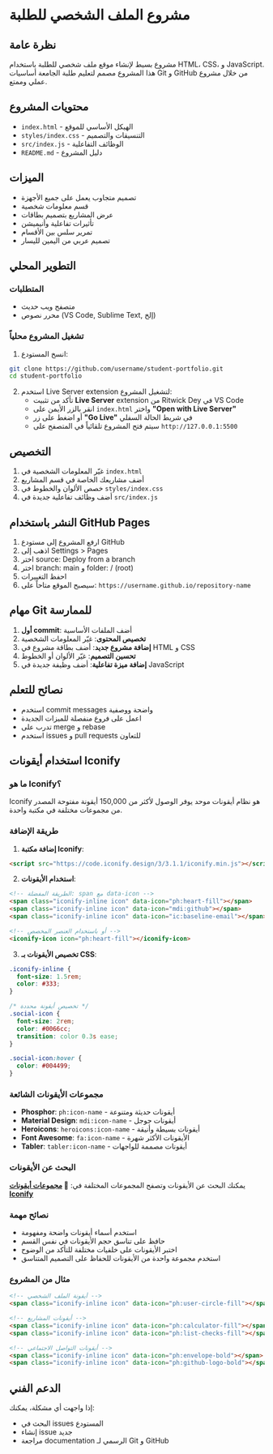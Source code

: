 # مشروع الملف الشخصي للطلبة

## نظرة عامة
مشروع بسيط لإنشاء موقع ملف شخصي للطلبة باستخدام HTML، CSS، و JavaScript. هذا المشروع مصمم لتعليم طلبة الجامعة أساسيات Git و GitHub من خلال مشروع عملي وممتع.

## محتويات المشروع
- `index.html` - الهيكل الأساسي للموقع
- `styles/index.css` - التنسيقات والتصميم
- `src/index.js` - الوظائف التفاعلية
- `README.md` - دليل المشروع

## الميزات
- تصميم متجاوب يعمل على جميع الأجهزة
- قسم معلومات شخصية
- عرض المشاريع بتصميم بطاقات
- تأثيرات تفاعلية وأنيميشن
- تمرير سلس بين الأقسام
- تصميم عربي من اليمين لليسار

## التطوير المحلي

### المتطلبات
- متصفح ويب حديث
- محرر نصوص (VS Code, Sublime Text, إلخ)

### تشغيل المشروع محلياً
1. انسخ المستودع:
```bash
git clone https://github.com/username/student-portfolio.git
cd student-portfolio
```

2. استخدم Live Server extension لتشغيل المشروع:
   - تأكد من تثبيت **Live Server** extension من Ritwick Dey في VS Code
   - انقر بالزر الأيمن على `index.html` واختر **"Open with Live Server"**
   - أو اضغط على زر **"Go Live"** في شريط الحالة السفلي
   - سيتم فتح المشروع تلقائياً في المتصفح على `http://127.0.0.1:5500`

## التخصيص
1. غيّر المعلومات الشخصية في `index.html`
2. أضف مشاريعك الخاصة في قسم المشاريع
3. خصص الألوان والخطوط في `styles/index.css`
4. أضف وظائف تفاعلية جديدة في `src/index.js`

## النشر باستخدام GitHub Pages

1. ارفع المشروع إلى مستودع GitHub
2. اذهب إلى Settings > Pages
3. اختر source: Deploy from a branch
4. اختر branch: main و folder: / (root)
5. احفظ التغييرات
6. سيصبح الموقع متاحاً على: `https://username.github.io/repository-name`

## مهام Git للممارسة
1. **أول commit**: أضف الملفات الأساسية
2. **تخصيص المحتوى**: غيّر المعلومات الشخصية
3. **إضافة مشروع جديد**: أضف بطاقة مشروع في HTML و CSS
4. **تحسين التصميم**: غيّر الألوان أو الخطوط
5. **إضافة ميزة تفاعلية**: أضف وظيفة جديدة في JavaScript

## نصائح للتعلم
- استخدم commit messages واضحة ووصفية
- اعمل على فروع منفصلة للميزات الجديدة
- تدرب على merge و rebase
- استخدم issues و pull requests للتعاون

## استخدام أيقونات Iconify

### ما هو Iconify؟
Iconify هو نظام أيقونات موحد يوفر الوصول لأكثر من 150,000 أيقونة مفتوحة المصدر من مجموعات مختلفة في مكتبة واحدة.

### طريقة الإضافة
1. **إضافة مكتبة Iconify**:
```html
<script src="https://code.iconify.design/3/3.1.1/iconify.min.js"></script>
```

2. **استخدام الأيقونات**:
```html
<!-- الطريقة المفضلة: span مع data-icon -->
<span class="iconify-inline icon" data-icon="ph:heart-fill"></span>
<span class="iconify-inline icon" data-icon="mdi:github"></span>
<span class="iconify-inline icon" data-icon="ic:baseline-email"></span>

<!-- أو باستخدام العنصر المخصص -->
<iconify-icon icon="ph:heart-fill"></iconify-icon>
```

3. **تخصيص الأيقونات بـ CSS**:
```css
.iconify-inline {
  font-size: 1.5rem;
  color: #333;
}

/* تخصيص أيقونة محددة */
.social-icon {
  font-size: 2rem;
  color: #0066cc;
  transition: color 0.3s ease;
}

.social-icon:hover {
  color: #004499;
}
```

### مجموعات الأيقونات الشائعة
- **Phosphor**: `ph:icon-name` - أيقونات حديثة ومتنوعة
- **Material Design**: `mdi:icon-name` - أيقونات جوجل
- **Heroicons**: `heroicons:icon-name` - أيقونات بسيطة وأنيقة
- **Font Awesome**: `fa:icon-name` - الأيقونات الأكثر شهرة
- **Tabler**: `tabler:icon-name` - أيقونات مصممة للواجهات

### البحث عن الأيقونات
يمكنك البحث عن الأيقونات وتصفح المجموعات المختلفة في:
**🔗 [مجموعات أيقونات Iconify](https://icon-sets.iconify.design/)**

### نصائح مهمة
- استخدم أسماء أيقونات واضحة ومفهومة
- حافظ على تناسق حجم الأيقونات في نفس القسم
- اختبر الأيقونات على خلفيات مختلفة للتأكد من الوضوح
- استخدم مجموعة واحدة من الأيقونات للحفاظ على التصميم المتناسق

### مثال من المشروع
```html
<!-- أيقونة الملف الشخصي -->
<span class="iconify-inline icon" data-icon="ph:user-circle-fill"></span>

<!-- أيقونات المشاريع -->
<span class="iconify-inline icon" data-icon="ph:calculator-fill"></span>
<span class="iconify-inline icon" data-icon="ph:list-checks-fill"></span>

<!-- أيقونات التواصل الاجتماعي -->
<span class="iconify-inline icon" data-icon="ph:envelope-bold"></span>
<span class="iconify-inline icon" data-icon="ph:github-logo-bold"></span>
```

## الدعم الفني
إذا واجهت أي مشكلة، يمكنك:
- البحث في issues المستودع
- إنشاء issue جديد
- مراجعة documentation الرسمي لـ Git و GitHub